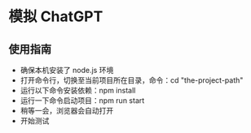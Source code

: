# 模拟 ChatGPT

## 使用指南

- 确保本机安装了 node.js 环境
- 打开命令行，切换至当前项目所在目录，命令：cd "the-project-path"
- 运行以下命令安装依赖：npm install
- 运行一下命令启动项目：npm run start
- 稍等一会，浏览器会自动打开
- 开始测试
